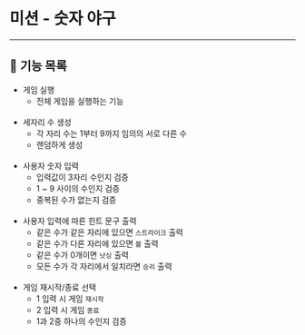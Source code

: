 # 미션 - 숫자 야구

---

## 🚀 기능 목록
- 게임 실행 
  - 전체 게임을 실행하는 기능
  <br><br>
- 세자리 수 생성
  - 각 자리 수는 1부터 9까지 임의의 서로 다른 수
  - 랜덤하게 생성
  <br><br>
- 사용자 숫자 입력
    - 입력값이 3자리 수인지 검증
    - 1 ~ 9 사이의 수인지 검증
    - 중복된 수가 없는지 검증
  <br><br>
- 사용자 입력에 따른 힌트 문구 출력
  -  같은 수가 같은 자리에 있으면 `스트라이크` 출력
  -  같은 수가 다른 자리에 있으면 `볼` 출력
  -  같은 수가 0개이면 `낫싱` 출력
  -  모든 수가 각 자리에서 일치라면 `승리` 출력
  <br><br>
- 게임 재시작/종료 선택
  - 1 입력 시 게임 `재시작`
  - 2 입력 시 게임 `종료`
  - 1과 2중 하나의 수인지 검증